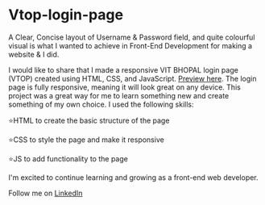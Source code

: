# Vtop-login-page
A Clear, Concise layout of Username & Password field, and quite colourful visual is what I wanted to achieve in Front-End Development for making a website & I did.

I would like to share that I made a responsive VIT BHOPAL login page (VTOP) created using HTML, CSS, and JavaScript.  [Preview here](https://github.com/abhiinavjain/vtop-login-page/assets/115614480/d3a666e9-d782-4770-9c48-fdd8688c525e). The login page is fully responsive, meaning it will look great on any device.
This project was a great way for me to learn something new and create something of my own choice.
I used the following skills:

⭐HTML to create the basic structure of the page

⭐CSS to style the page and make it responsive

⭐JS to add functionality to the page

I'm excited to continue learning and growing as a front-end web developer.

Follow me on [LinkedIn](https://www.linkedin.com/in/abhinavjainlinked/)


